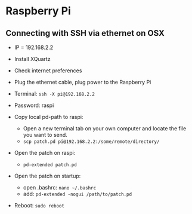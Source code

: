 # Raspberry Pi

## Connecting with SSH via ethernet on OSX

- IP = 	192.168.2.2

- Install XQuartz

- Check internet preferences

- Plug the ethernet cable, plug power to the Raspberry Pi

- Terminal: ```ssh -X pi@192.168.2.2```

- Password: raspi

- Copy local pd-path to raspi:

  - Open a new terminal tab on your own computer and locate the file you want to send.
  - ```scp patch.pd pi@192.168.2.2:/some/remote/directory/ ```

- Open the patch on raspi:

  - ```pd-extended patch.pd```

- Open the patch on startup:

  - open .bashrc: ```nano ~/.bashrc```
  - add: ```pd-extended -nogui /path/to/patch.pd```

- Reboot: ```sudo reboot```

  ​

